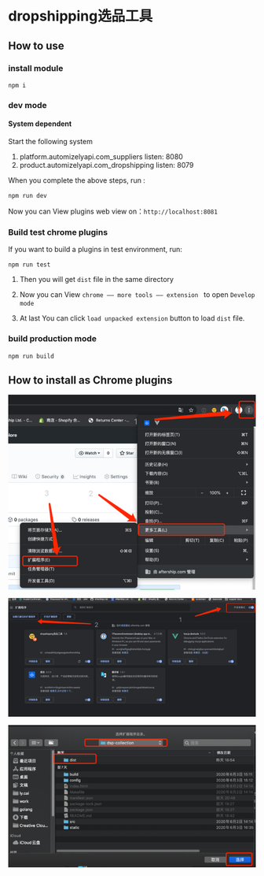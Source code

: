 # dropshipping选品工具

## How to use
### install module
```
npm i
```


### dev mode
#### System dependent
Start the following system
1. platform.automizelyapi.com_suppliers   listen: 8080
2. product.automizelyapi.com_dropshipping listen: 8079

When you complete the above steps, run :
```
npm run dev
```
Now you can View plugins web view on：``` http://localhost:8081  ```


### Build test chrome plugins
If you want to build a plugins in test environment, run:
```
npm run test
```
1. Then you will get ``` dist ``` file in the same directory

2. Now you can View ``` chrome —— more tools —— extension  ``` to open ``` Develop mode ```

3. At last You can click ``` load unpacked extension ``` button to load ``` dist ``` file.


### build production mode
```
npm run build
```

## How to install as Chrome plugins 
![UTOOLS1591665576100.png](./readme-statics/22558b53d04d6285d588e5b93cef1cde.png)

![UTOOLS1591665644950.png](./readme-statics/a2e554c01adc6a9565bb85e0eb59ae23.png)

![UTOOLS1591665690064.png](./readme-statics/3a1fcb5a8d780aa2fd740aa1f1d2fdc3.png)